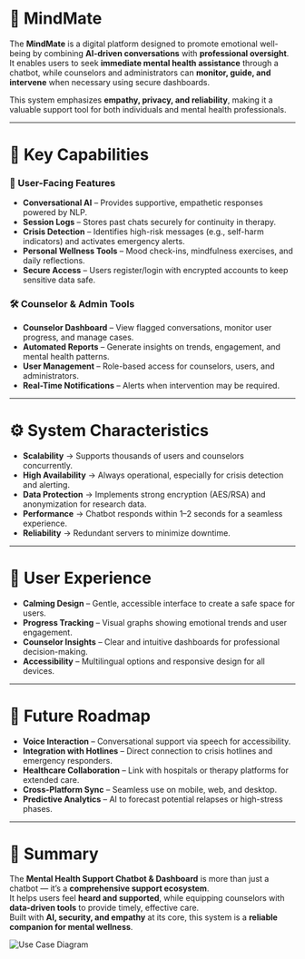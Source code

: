 # 🧠 MindMate

The **MindMate** is a digital platform designed to promote emotional well-being by combining **AI-driven conversations** with **professional oversight**. It enables users to seek **immediate mental health assistance** through a chatbot, while counselors and administrators can **monitor, guide, and intervene** when necessary using secure dashboards.  

This system emphasizes **empathy, privacy, and reliability**, making it a valuable support tool for both individuals and mental health professionals.  

---

# 🔑 Key Capabilities

### 👥 User-Facing Features
- **Conversational AI** – Provides supportive, empathetic responses powered by NLP.  
- **Session Logs** – Stores past chats securely for continuity in therapy.  
- **Crisis Detection** – Identifies high-risk messages (e.g., self-harm indicators) and activates emergency alerts.  
- **Personal Wellness Tools** – Mood check-ins, mindfulness exercises, and daily reflections.  
- **Secure Access** – Users register/login with encrypted accounts to keep sensitive data safe.  

### 🛠️ Counselor & Admin Tools
- **Counselor Dashboard** – View flagged conversations, monitor user progress, and manage cases.  
- **Automated Reports** – Generate insights on trends, engagement, and mental health patterns.  
- **User Management** – Role-based access for counselors, users, and administrators.  
- **Real-Time Notifications** – Alerts when intervention may be required.  

---

# ⚙️ System Characteristics
- **Scalability** → Supports thousands of users and counselors concurrently.  
- **High Availability** → Always operational, especially for crisis detection and alerting.  
- **Data Protection** → Implements strong encryption (AES/RSA) and anonymization for research data.  
- **Performance** → Chatbot responds within 1–2 seconds for a seamless experience.  
- **Reliability** → Redundant servers to minimize downtime.  

---

# 🎨 User Experience
- **Calming Design** – Gentle, accessible interface to create a safe space for users.  
- **Progress Tracking** – Visual graphs showing emotional trends and user engagement.  
- **Counselor Insights** – Clear and intuitive dashboards for professional decision-making.  
- **Accessibility** – Multilingual options and responsive design for all devices.  

---

# 🚀 Future Roadmap
- **Voice Interaction** – Conversational support via speech for accessibility.  
- **Integration with Hotlines** – Direct connection to crisis hotlines and emergency responders.  
- **Healthcare Collaboration** – Link with hospitals or therapy platforms for extended care.  
- **Cross-Platform Sync** – Seamless use on mobile, web, and desktop.  
- **Predictive Analytics** – AI to forecast potential relapses or high-stress phases.  

---

# 📌 Summary

The **Mental Health Support Chatbot & Dashboard** is more than just a chatbot — it’s a **comprehensive support ecosystem**.  
It helps users feel **heard and supported**, while equipping counselors with **data-driven tools** to provide timely, effective care.  
Built with **AI, security, and empathy** at its core, this system is a **reliable companion for mental wellness**.  


![Use Case Diagram](MentalHealthSupportSys.drawio)

